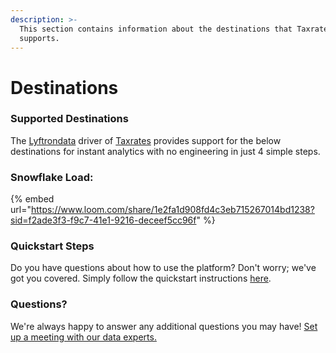 ```yaml
---
description: >-
  This section contains information about the destinations that Taxrates
  supports.
---
```


# Destinations

### Supported Destinations

The [Lyftrondata](https://www.lyftrondata.com/) driver of [Taxrates](https://www.lyftrondata.com/integration/commerce-analytics/tax-rates/) provides support for the below destinations for instant analytics with no engineering in just 4 simple steps.

### Snowflake Load:

{% embed url="https://www.loom.com/share/1e2fa1d908fd4c3eb715267014bd1238?sid=f2ade3f3-f9c7-41e1-9216-deceef5cc96f" %}

### Quickstart Steps

Do you have questions about how to use the platform? Don't worry; we've got you covered. Simply follow the quickstart instructions [here](./).

### Questions? <a href="#questions" id="questions"></a>

We're always happy to answer any additional questions you may have! [Set up a meeting with our data experts.](https://www.lyftrondata.com/book-a-meeting/)
